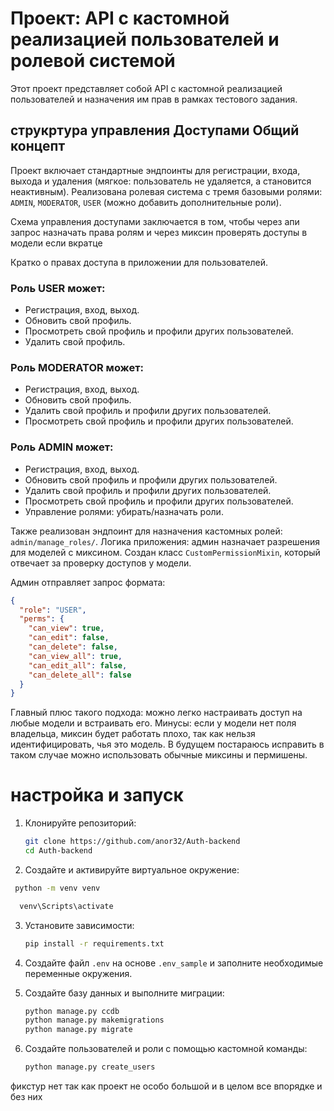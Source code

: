 # Проект: API с кастомной реализацией пользователей и ролевой системой

Этот проект представляет собой API с кастомной реализацией пользователей и назначения им прав в рамках тестового задания.
## струкртура управления Доступами  Общий концепт
Проект включает стандартные эндпоинты для регистрации, входа, выхода и удаления (мягкое: пользователь не удаляется, а становится неактивным). Реализована ролевая система с тремя базовыми ролями: `ADMIN`, `MODERATOR`, `USER` (можно добавить дополнительные роли).

Схема управления доступами заключается в том, чтобы через 
апи запрос назначать права ролям и через миксин проверять доступы в модели если вкратце

Кратко о правах доступа в приложении для пользователей.

### Роль USER может:
- Регистрация, вход, выход.
- Обновить свой профиль.
- Просмотреть свой профиль и профили других пользователей.
- Удалить свой профиль.

### Роль MODERATOR может:
- Регистрация, вход, выход.
- Обновить свой профиль.
- Удалить свой профиль и профили других пользователей.
- Просмотреть свой профиль и профили других пользователей.

### Роль ADMIN может:
- Регистрация, вход, выход.
- Обновить свой профиль и профили других пользователей.
- Удалить свой профиль и профили других пользователей.
- Просмотреть свой профиль и профили других пользователей.
- Управление ролями: убирать/назначать роли.

Также реализован эндпоинт для назначения кастомных ролей: `admin/manage_roles/`. Логика приложения: админ назначает разрешения для моделей с миксином.
Создан класс `CustomPermissionMixin`, который отвечает за проверку доступов у модели.

Админ отправляет запрос формата:
```json
{
  "role": "USER",
  "perms": {
    "can_view": true,
    "can_edit": false,
    "can_delete": false,
    "can_view_all": true,
    "can_edit_all": false,
    "can_delete_all": false
  }
}
```

Главный плюс такого подхода: можно легко настраивать доступ на любые модели и встраивать его. 
Минусы: если у модели нет поля владельца, миксин будет работать плохо, так как нельзя идентифицировать, 
чья это модель. В будущем постараюсь исправить в таком случае можно использовать обычные миксины и пермишены.




# настройка и запуск

1. Клонируйте репозиторий:

   ```bash
   git clone https://github.com/anor32/Auth-backend
   cd Auth-backend
   ```

 2. Создайте и активируйте виртуальное окружение:

 ```bash
  python -m venv venv

   venv\Scripts\activate   
```

3. Установите зависимости:

   ```bash
   pip install -r requirements.txt
   ```

4. Создайте файл `.env` на основе `.env_sample` и заполните необходимые переменные окружения.



5. Создайте базу данных и выполните миграции:

    ```bash
    python manage.py ccdb
    python manage.py makemigrations
   python manage.py migrate
    ```

6. Создайте пользователей и роли с помощью кастомной команды:

   ```bash
   python manage.py create_users
   ```

фикстур нет так как проект не особо большой и в целом все впорядке и без них 